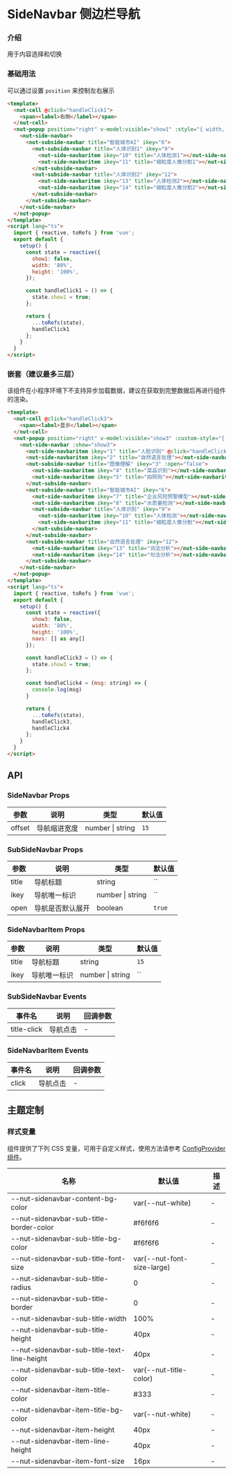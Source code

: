 # SideNavbar 侧边栏导航

### 介绍

用于内容选择和切换

### 基础用法

可以通过设置 `position` 来控制左右展示

``` html
<template>
  <nut-cell @click="handleClick1">
    <span><label>右侧</label></span>
  </nut-cell>
  <nut-popup position="right" v-model:visible="show1" :style="{ width, height }">
    <nut-side-navbar>
      <nut-subside-navbar title="智能城市AI" ikey="6">
        <nut-subside-navbar title="人体识别1" ikey="9">
          <nut-side-navbaritem ikey="10" title="人体检测1"></nut-side-navbaritem>
          <nut-side-navbaritem ikey="11" title="细粒度人像分割1"></nut-side-navbaritem>
        </nut-subside-navbar>
        <nut-subside-navbar title="人体识别2" ikey="12">
          <nut-side-navbaritem ikey="13" title="人体检测2"></nut-side-navbaritem>
          <nut-side-navbaritem ikey="14" title="细粒度人像分割2"></nut-side-navbaritem>
        </nut-subside-navbar>
      </nut-subside-navbar>
    </nut-side-navbar>
  </nut-popup>
</template>
<script lang="ts">
  import { reactive, toRefs } from 'vue';
  export default {
    setup() {
      const state = reactive({
        show1: false,
        width: '80%',
        height: '100%',
      });

      const handleClick1 = () => {
        state.show1 = true;
      };

      return {
        ...toRefs(state),
        handleClick1
      };
    }
  }
</script>
```

### 嵌套（建议最多三层）

该组件在小程序环境下不支持异步加载数据，建议在获取到完整数据后再进行组件的渲染。

``` html
<template>
  <nut-cell @click="handleClick3">
    <span><label>显示</label></span>
  </nut-cell>
  <nut-popup position="right" v-model:visible="show3" :custom-style="{ width, height }">
    <nut-side-navbar :show="show3">
      <nut-side-navbaritem ikey="1" title="人脸识别" @click="handleClick4('人脸识别')"></nut-side-navbaritem>
      <nut-side-navbaritem ikey="2" title="自然语言处理"></nut-side-navbaritem>
      <nut-subside-navbar title="图像理解" ikey="3" :open="false">
        <nut-side-navbaritem ikey="4" title="菜品识别"></nut-side-navbaritem>
        <nut-side-navbaritem ikey="5" title="拍照购"></nut-side-navbaritem>
      </nut-subside-navbar>
      <nut-subside-navbar title="智能城市AI" ikey="6">
        <nut-side-navbaritem ikey="7" title="企业风险预警模型"></nut-side-navbaritem>
        <nut-side-navbaritem ikey="8" title="水质量检测"></nut-side-navbaritem>
        <nut-subside-navbar title="人体识别" ikey="9">
          <nut-side-navbaritem ikey="10" title="人体检测"></nut-side-navbaritem>
          <nut-side-navbaritem ikey="11" title="细粒度人像分割"></nut-side-navbaritem>
        </nut-subside-navbar>
      </nut-subside-navbar>
      <nut-subside-navbar title="自然语言处理" ikey="12">
        <nut-side-navbaritem ikey="13" title="词法分析"></nut-side-navbaritem>
        <nut-side-navbaritem ikey="14" title="句法分析"></nut-side-navbaritem>
      </nut-subside-navbar>
    </nut-side-navbar>
  </nut-popup>
</template>
<script lang="ts">
  import { reactive, toRefs } from 'vue';
  export default {
    setup() {
      const state = reactive({
        show3: false,
        width: '80%',
        height: '100%',
        navs: [] as any[]
      });

      const handleClick3 = () => {
        state.show3 = true;
      };

      const handleClick4 = (msg: string) => {
        console.log(msg)
      }

      return {
        ...toRefs(state),
        handleClick3,
        handleClick4
      };
    }
  }
</script>
```

## API

### SideNavbar Props

| 参数   | 说明         | 类型             | 默认值 |
| ------ | ------------ | ---------------- | ------ |
| offset | 导航缩进宽度 | number \| string | `15`   |

### SubSideNavbar Props

| 参数  | 说明             | 类型             | 默认值 |
| ----- | ---------------- | ---------------- | ------ |
| title | 导航标题         | string           | ``     |
| ikey  | 导航唯一标识     | number \| string | ``     |
| open  | 导航是否默认展开 | boolean          | `true` |

### SideNavbarItem Props

| 参数  | 说明         | 类型             | 默认值 |
| ----- | ------------ | ---------------- | ------ |
| title | 导航标题     | string           | `15`   |
| ikey  | 导航唯一标识 | number \| string | ``     |

### SubSideNavbar Events

| 事件名      | 说明     | 回调参数 |
| ----------- | -------- | -------- |
| title-click | 导航点击 | -        |

### SideNavbarItem Events

| 事件名 | 说明     | 回调参数 |
| ------ | -------- | -------- |
| click  | 导航点击 | -        |

## 主题定制

### 样式变量

组件提供了下列 CSS 变量，可用于自定义样式，使用方法请参考 [ConfigProvider 组件](/components/basic/configprovider)。

| 名称                                        | 默认值                     | 描述 |
| ------------------------------------------- | -------------------------- | ---- |
| --nut-sidenavbar-content-bg-color           | var(--nut-white)           | -    |
| --nut-sidenavbar-sub-title-border-color     | #f6f6f6                    | -    |
| --nut-sidenavbar-sub-title-bg-color         | #f6f6f6                    | -    |
| --nut-sidenavbar-sub-title-font-size        | var(--nut-font-size-large) | -    |
| --nut-sidenavbar-sub-title-radius           | 0                          | -    |
| --nut-sidenavbar-sub-title-border           | 0                          | -    |
| --nut-sidenavbar-sub-title-width            | 100%                       | -    |
| --nut-sidenavbar-sub-title-height           | 40px                       | -    |
| --nut-sidenavbar-sub-title-text-line-height | 40px                       | -    |
| --nut-sidenavbar-sub-title-text-color       | var(--nut-title-color)     | -    |
| --nut-sidenavbar-item-title-color           | #333                       | -    |
| --nut-sidenavbar-item-title-bg-color        | var(--nut-white)           | -    |
| --nut-sidenavbar-item-height                | 40px                       | -    |
| --nut-sidenavbar-item-line-height           | 40px                       | -    |
| --nut-sidenavbar-item-font-size             | 16px                       | -    |
